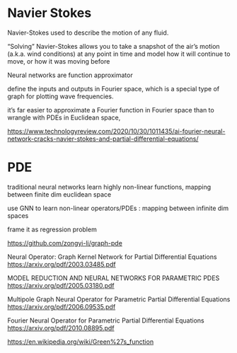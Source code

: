 
# Navier Stokes

Navier-Stokes used to describe the motion of any fluid. 

“Solving” Navier-Stokes allows you to take a snapshot of the air’s motion (a.k.a. wind conditions) at any point in time and model how it will continue to move, or how it was moving before

Neural networks are function approximator 

define the inputs and outputs in Fourier space, which is a special type of graph for plotting wave frequencies.

it’s far easier to approximate a Fourier function in Fourier space than to wrangle with PDEs in Euclidean space,

https://www.technologyreview.com/2020/10/30/1011435/ai-fourier-neural-network-cracks-navier-stokes-and-partial-differential-equations/

# PDE

traditional neural networks learn highly non-linear functions, mapping between finite dim euclidean space

use GNN to learn non-linear operators/PDEs : mapping between infinite dim spaces

frame it as regression problem

https://github.com/zongyi-li/graph-pde

Neural Operator: Graph Kernel Network for Partial Differential Equations 
https://arxiv.org/pdf/2003.03485.pdf

MODEL REDUCTION AND NEURAL NETWORKS FOR PARAMETRIC PDES 
https://arxiv.org/pdf/2005.03180.pdf

Multipole Graph Neural Operator for Parametric Partial Differential Equations
https://arxiv.org/pdf/2006.09535.pdf

Fourier Neural Operator for Parametric Partial Differential Equations
https://arxiv.org/pdf/2010.08895.pdf

https://en.wikipedia.org/wiki/Green%27s_function
